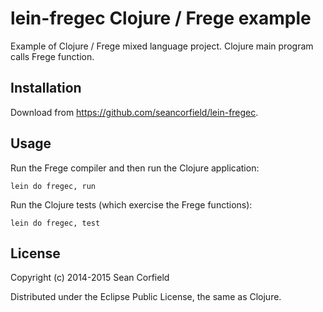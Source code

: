 # lein-fregec Clojure / Frege example

Example of Clojure / Frege mixed language project. Clojure main program calls Frege function.

## Installation

Download from https://github.com/seancorfield/lein-fregec.

## Usage

Run the Frege compiler and then run the Clojure application:

    lein do fregec, run

Run the Clojure tests (which exercise the Frege functions):

    lein do fregec, test

## License

Copyright (c) 2014-2015 Sean Corfield

Distributed under the Eclipse Public License, the same as Clojure.

